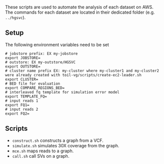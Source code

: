These scripts are used to automate the analysis of each dataset on AWS.
The commands for each dataset are located in their dedicated folder (e.g. `../hgsvc`).

## Setup

The following environment variables need to be set

```
# jobstore prefix: EX my-jobstore
export JOBSTORE=
# outstore: EX my-outstore/HGSVC
export OUTSTORE=
# cluster name prefix EX: my-cluster where my-cluster1 and my-cluster2 were already created with toil-vg/scripts/create-ec2-leader.sh
export CLUSTER=
# BED file for evaluation
export COMPARE_REGIONS_BED=
# interleaved fq template for simulation error model
export TEMPLATE_FQ=
# input reads 1
export FQ1=
# input reads 2
export FQ2=
```

## Scripts

- `construct.sh` constructs a graph from a VCF.
- `simulate.sh` simulates 30X coverage from the graph.
- `mce.sh` maps reads to a graph.
- `call.sh` call SVs on a graph.
